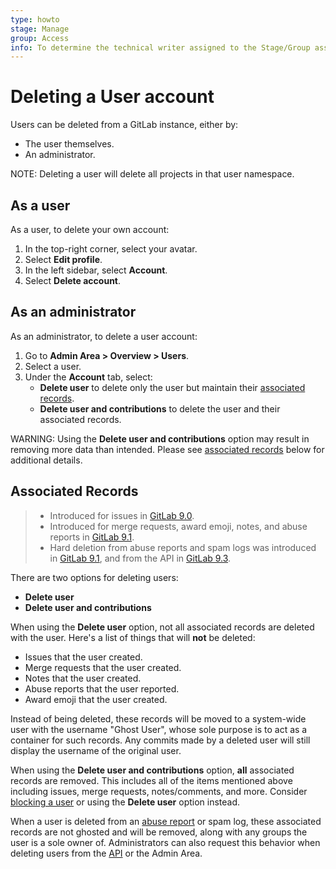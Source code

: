 ```yaml
---
type: howto
stage: Manage
group: Access
info: To determine the technical writer assigned to the Stage/Group associated with this page, see https://about.gitlab.com/handbook/engineering/ux/technical-writing/#assignments
---
```


# Deleting a User account

Users can be deleted from a GitLab instance, either by:

- The user themselves.
- An administrator.

NOTE:
Deleting a user will delete all projects in that user namespace.

## As a user

As a user, to delete your own account:

1. In the top-right corner, select your avatar.
1. Select **Edit profile**.
1. In the left sidebar, select **Account**.
1. Select **Delete account**.

## As an administrator

As an administrator, to delete a user account:

1. Go to **Admin Area > Overview > Users**.
1. Select a user.
1. Under the **Account** tab, select:
   - **Delete user** to delete only the user but maintain their
     [associated records](#associated-records).
   - **Delete user and contributions** to delete the user and
     their associated records.

WARNING:
Using the **Delete user and contributions** option may result
in removing more data than intended. Please see [associated records](#associated-records)
below for additional details.

## Associated Records

> - Introduced for issues in [GitLab 9.0](https://gitlab.com/gitlab-org/gitlab-foss/-/merge_requests/7393).
> - Introduced for merge requests, award emoji, notes, and abuse reports in [GitLab 9.1](https://gitlab.com/gitlab-org/gitlab-foss/-/merge_requests/10467).
> - Hard deletion from abuse reports and spam logs was introduced in [GitLab 9.1](https://gitlab.com/gitlab-org/gitlab-foss/-/merge_requests/10273), and from the API in [GitLab 9.3](https://gitlab.com/gitlab-org/gitlab-foss/-/merge_requests/11853).

There are two options for deleting users:

- **Delete user**
- **Delete user and contributions**

When using the **Delete user** option, not all associated records are deleted with the user.
Here's a list of things that will **not** be deleted:

- Issues that the user created.
- Merge requests that the user created.
- Notes that the user created.
- Abuse reports that the user reported.
- Award emoji that the user created.

Instead of being deleted, these records will be moved to a system-wide
user with the username "Ghost User", whose sole purpose is to act as a container
for such records. Any commits made by a deleted user will still display the
username of the original user.

When using the **Delete user and contributions** option, **all** associated records
are removed. This includes all of the items mentioned above including issues,
merge requests, notes/comments, and more. Consider
[blocking a user](../../admin_area/blocking_unblocking_users.md)
or using the **Delete user** option instead.

When a user is deleted from an [abuse report](../../admin_area/abuse_reports.md)
or spam log, these associated
records are not ghosted and will be removed, along with any groups the user
is a sole owner of. Administrators can also request this behavior when
deleting users from the [API](../../../api/users.md#user-deletion) or the
Admin Area.

<!-- ## Troubleshooting

Include any troubleshooting steps that you can foresee. If you know beforehand what issues
one might have when setting this up, or when something is changed, or on upgrading, it's
important to describe those, too. Think of things that may go wrong and include them here.
This is important to minimize requests for support, and to avoid doc comments with
questions that you know someone might ask.

Each scenario can be a third-level heading, e.g. `### Getting error message X`.
If you have none to add when creating a doc, leave this section in place
but commented out to help encourage others to add to it in the future. -->
